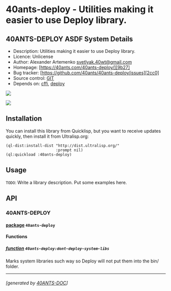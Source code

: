 <a id="x-2840ANTS-DEPLOY-DOCS-2FINDEX-3A-40README-2040ANTS-DOC-2FLOCATIVES-3ASECTION-29"></a>

# 40ants-deploy - Utilities making it easier to use Deploy library.

<a id="40-ants-deploy-asdf-system-details"></a>

## 40ANTS-DEPLOY ASDF System Details

* Description: Utilities making it easier to use Deploy library.
* Licence: Unlicense
* Author: Alexander Artemenko <svetlyak.40wt@gmail.com>
* Homepage: [https://40ants.com/40ants-deploy/][9b27]
* Bug tracker: [https://github.com/40ants/40ants-deploy/issues][2cc0]
* Source control: [GIT][ac12]
* Depends on: [cffi][0383], [deploy][e073]

[![](https://github-actions.40ants.com/40ants/40ants-deploy/matrix.svg?only=ci.run-tests)][89e2]

![](http://quickdocs.org/badge/40ants-deploy.svg)

<a id="x-2840ANTS-DEPLOY-DOCS-2FINDEX-3A-3A-40INSTALLATION-2040ANTS-DOC-2FLOCATIVES-3ASECTION-29"></a>

## Installation

You can install this library from Quicklisp, but you want to receive updates quickly, then install it from Ultralisp.org:

```
(ql-dist:install-dist "http://dist.ultralisp.org/"
                      :prompt nil)
(ql:quickload :40ants-deploy)
```
<a id="x-2840ANTS-DEPLOY-DOCS-2FINDEX-3A-3A-40USAGE-2040ANTS-DOC-2FLOCATIVES-3ASECTION-29"></a>

## Usage

`TODO`: Write a library description. Put some examples here.

<a id="x-2840ANTS-DEPLOY-DOCS-2FINDEX-3A-3A-40API-2040ANTS-DOC-2FLOCATIVES-3ASECTION-29"></a>

## API

<a id="x-2840ANTS-DEPLOY-DOCS-2FINDEX-3A-3A-4040ANTS-DEPLOY-3FPACKAGE-2040ANTS-DOC-2FLOCATIVES-3ASECTION-29"></a>

### 40ANTS-DEPLOY

<a id="x-28-23A-28-2813-29-20BASE-CHAR-20-2E-20-2240ANTS-DEPLOY-22-29-20PACKAGE-29"></a>

#### [package](a0b6) `40ants-deploy`

<a id="x-2840ANTS-DEPLOY-DOCS-2FINDEX-3A-3A-7C-4040ANTS-DEPLOY-3FFunctions-SECTION-7C-2040ANTS-DOC-2FLOCATIVES-3ASECTION-29"></a>

#### Functions

<a id="x-2840ANTS-DEPLOY-3ADONT-DEPLOY-SYSTEM-LIBS-20FUNCTION-29"></a>

##### [function](247a) `40ants-deploy:dont-deploy-system-libs`

Marks system libraries such way so Deploy will not put them into the bin/ folder.


[9b27]: https://40ants.com/40ants-deploy/
[ac12]: https://github.com/40ants/40ants-deploy
[89e2]: https://github.com/40ants/40ants-deploy/actions
[a0b6]: https://github.com/40ants/40ants-deploy/blob/27a637a9030c69605bd0e9792b542d3e3ff02da1/src/core.lisp#L1
[247a]: https://github.com/40ants/40ants-deploy/blob/27a637a9030c69605bd0e9792b542d3e3ff02da1/src/core.lisp#L13
[2cc0]: https://github.com/40ants/40ants-deploy/issues
[0383]: https://quickdocs.org/cffi
[e073]: https://quickdocs.org/deploy

* * *
###### [generated by [40ANTS-DOC](https://40ants.com/doc/)]
